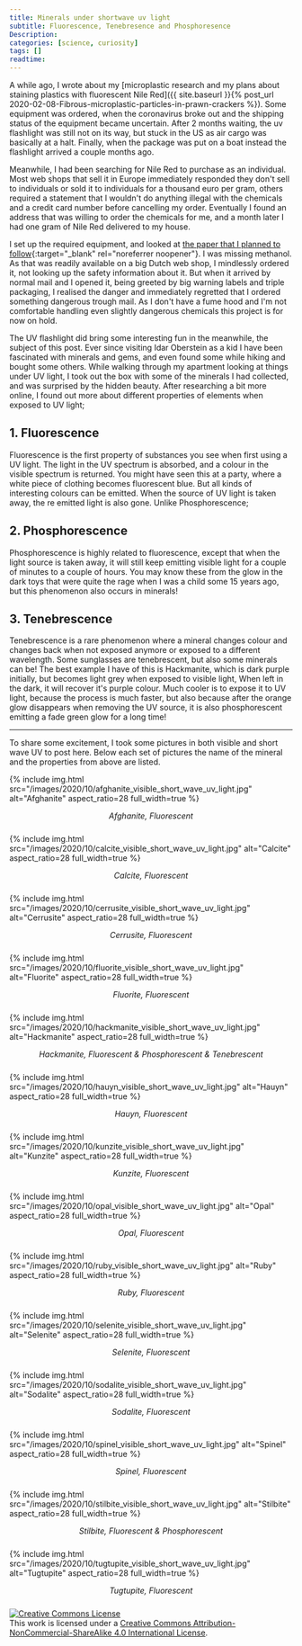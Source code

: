 ```yaml
---
title: Minerals under shortwave uv light
subtitle: Fluorescence, Tenebresence and Phosphoresence
Description:
categories: [science, curiosity]
tags: []
readtime: 
---
```


A while ago, I wrote about my [microplastic research and my plans about staining plastics with fluorescent Nile Red]({{ site.baseurl }}{% post_url 2020-02-08-Fibrous-microplastic-particles-in-prawn-crackers %}). Some equipment was ordered, when the coronavirus broke out and the shipping status of the equipment became uncertain. After 2 months waiting, the uv flashlight was still not on its way, but stuck in the US as air cargo was basically at a halt. Finally, when the package was put on a boat instead the flashlight arrived a couple months ago. 

Meanwhile, I had been searching for Nile Red to purchase as an individual. Most web shops that sell it in Europe  immediately responded they don't sell to individuals or sold it to individuals for a thousand euro per gram, others required a statement that I wouldn't do anything illegal with the chemicals and a credit card number before cancelling my order. Eventually I found an address that was willing to order the chemicals for me, and a month later I had one gram of Nile Red delivered to my house.

I set up the required equipment, and looked at [the paper that I planned to follow](https://pearl.plymouth.ac.uk/bitstream/handle/10026.1/10621/Lost%2C%20but%20found%20with%20Nile%20red.pdf){:target="_blank" rel="noreferrer noopener"}. I was missing methanol. As that was readily available on a big Dutch web shop, I mindlessly ordered it, not looking up the safety information about it. But when it arrived by normal mail and I opened it, being greeted by big warning labels and triple packaging, I realised the danger and immediately regretted that I ordered something dangerous trough mail. As I don't have a fume hood and I'm not comfortable handling even slightly dangerous chemicals this project is for now on hold.

The UV flashlight did bring some interesting fun in the meanwhile, the subject of this post. Ever since visiting Idar Oberstein as a kid I have been fascinated with minerals and gems, and even found some while hiking and bought some others. While walking through my apartment looking at things under UV light, I took out the box with some of the minerals I had collected, and was surprised by the hidden beauty. After researching a bit more online, I found out more about different properties of elements when exposed to UV light;

## 1. Fluorescence

Fluorescence is the first property of substances you see when first using a UV light. The light in the UV spectrum is absorbed, and a colour in the visible spectrum is returned. You might have seen this at a party, where a white piece of clothing becomes fluorescent blue. But all kinds of interesting colours can be emitted. When the source of UV light is taken away, the re emitted light is also gone. Unlike Phosphorescence; 

## 2. Phosphorescence

Phosphorescence is highly related to fluorescence, except that when the light source is taken away, it will still keep emitting visible light for a couple of minutes to a couple of hours. You may know these from the glow in the dark toys that were quite the rage when I was a child some 15 years ago, but this phenomenon also occurs in minerals! 

## 3. Tenebrescence

Tenebrescence is a rare phenomenon where a mineral changes colour and changes back when not exposed anymore or exposed to a different wavelength. Some sunglasses are tenebrescent, but also some minerals can be! The best example I have of this is Hackmanite, which is dark purple initially, but becomes light grey when exposed to visible light, When left in the dark, it will recover it's purple colour. Much cooler is to expose it to UV light, because the process is much faster, but also because after the orange glow disappears when removing the UV source, it is also phosphorescent emitting a fade green glow for a long time!

---

To share some excitement, I took some pictures in both visible and short wave UV to post here. Below each set of pictures the name of the mineral and the properties from above are listed.

{% include img.html src="/images/2020/10/afghanite_visible_short_wave_uv_light.jpg" alt="Afghanite" aspect_ratio=28 full_width=true %}
<div style="text-align: center; font-style: italic; padding-bottom: 10px;">Afghanite, Fluorescent</div>

{% include img.html src="/images/2020/10/calcite_visible_short_wave_uv_light.jpg" alt="Calcite" aspect_ratio=28 full_width=true %}
<div style="text-align: center; font-style: italic; padding-bottom: 10px;">Calcite, Fluorescent</div>

{% include img.html src="/images/2020/10/cerrusite_visible_short_wave_uv_light.jpg" alt="Cerrusite" aspect_ratio=28 full_width=true %}
<div style="text-align: center; font-style: italic; padding-bottom: 10px;">Cerrusite, Fluorescent</div>

{% include img.html src="/images/2020/10/fluorite_visible_short_wave_uv_light.jpg" alt="Fluorite" aspect_ratio=28 full_width=true %}
<div style="text-align: center; font-style: italic; padding-bottom: 10px;">Fluorite, Fluorescent</div>

{% include img.html src="/images/2020/10/hackmanite_visible_short_wave_uv_light.jpg" alt="Hackmanite" aspect_ratio=28 full_width=true %}
<div style="text-align: center; font-style: italic; padding-bottom: 10px;">Hackmanite, Fluorescent & Phosphorescent & Tenebrescent</div>

{% include img.html src="/images/2020/10/hauyn_visible_short_wave_uv_light.jpg" alt="Hauyn" aspect_ratio=28 full_width=true %}
<div style="text-align: center; font-style: italic; padding-bottom: 10px;">Hauyn, Fluorescent</div>

{% include img.html src="/images/2020/10/kunzite_visible_short_wave_uv_light.jpg" alt="Kunzite" aspect_ratio=28 full_width=true %}
<div style="text-align: center; font-style: italic; padding-bottom: 10px;">Kunzite, Fluorescent</div>

{% include img.html src="/images/2020/10/opal_visible_short_wave_uv_light.jpg" alt="Opal" aspect_ratio=28 full_width=true %}
<div style="text-align: center; font-style: italic; padding-bottom: 10px;">Opal, Fluorescent</div>

{% include img.html src="/images/2020/10/ruby_visible_short_wave_uv_light.jpg" alt="Ruby" aspect_ratio=28 full_width=true %}
<div style="text-align: center; font-style: italic; padding-bottom: 10px;">Ruby, Fluorescent</div>

{% include img.html src="/images/2020/10/selenite_visible_short_wave_uv_light.jpg" alt="Selenite" aspect_ratio=28 full_width=true %}
<div style="text-align: center; font-style: italic; padding-bottom: 10px;">Selenite, Fluorescent</div>

{% include img.html src="/images/2020/10/sodalite_visible_short_wave_uv_light.jpg" alt="Sodalite" aspect_ratio=28 full_width=true %}
<div style="text-align: center; font-style: italic; padding-bottom: 10px;">Sodalite, Fluorescent</div>

{% include img.html src="/images/2020/10/spinel_visible_short_wave_uv_light.jpg" alt="Spinel" aspect_ratio=28 full_width=true %}
<div style="text-align: center; font-style: italic; padding-bottom: 10px;">Spinel, Fluorescent</div>

{% include img.html src="/images/2020/10/stilbite_visible_short_wave_uv_light.jpg" alt="Stilbite" aspect_ratio=28 full_width=true %}
<div style="text-align: center; font-style: italic; padding-bottom: 10px;">Stilbite, Fluorescent & Phosphorescent</div>

{% include img.html src="/images/2020/10/tugtupite_visible_short_wave_uv_light.jpg" alt="Tugtupite" aspect_ratio=28 full_width=true %}
<div style="text-align: center; font-style: italic; padding-bottom: 10px;">Tugtupite, Fluorescent</div>

<a rel="license" href="http://creativecommons.org/licenses/by-nc-sa/4.0/"><img alt="Creative Commons License" style="border-width:0" src="https://i.creativecommons.org/l/by-nc-sa/4.0/88x31.png" /></a><br />This work is licensed under a <a rel="license" href="http://creativecommons.org/licenses/by-nc-sa/4.0/">Creative Commons Attribution-NonCommercial-ShareAlike 4.0 International License</a>.